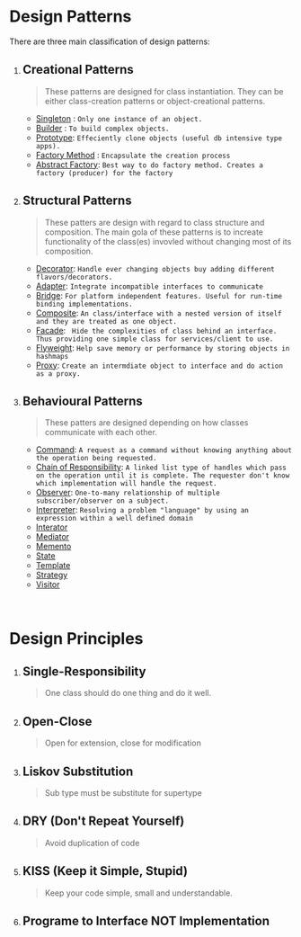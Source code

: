 # Design Patterns

There are three main classification of design patterns:

1. ## Creational Patterns
    > These patterns are designed for class instantiation. They can be either class-creation patterns or object-creational patterns.
    
    + [Singleton](./creational/singleton.md) : `Only one instance of an object.`
    + [Builder](./creational/builder.md) : `To build complex objects.`
    + [Prototype](./creational/prototype.md): `Effeciently clone objects (useful db intensive type apps).`
    + [Factory Method](./creational/factory-method.md) : `Encapsulate the creation process`
    + [Abstract Factory](./creational/abstract-factory.md): `Best way to do factory method. Creates a factory (producer) for the factory`

2. ## Structural Patterns
    > These patters are design with regard to class structure and composition. The main gola of these patterns is to increate functionality of the class(es) invovled without changing most of its composition.

    + [Decorator](./structural/decorator.md): `Handle ever changing objects buy adding different flavors/decorators.`
    + [Adapter](./structural/adapter.md): `Integrate incompatible interfaces to communicate`
    + [Bridge](./structural/bridge.md): `For platform independent features. Useful for run-time binding implementations.`
    + [Composite](./structural/composite.md): `An class/interface with a nested version of itself and they are treated as one object.`
    + [Facade](./structural/facade.md): ` Hide the complexities of class behind an interface. Thus providing one simple class for services/client to use.`
    + [Flyweight](./structural/flyweight.md): `Help save memory or performance by storing objects in hashmaps`
    + [Proxy](./structural/proxy.md): `Create an intermdiate object to interface and do action as a proxy.`

3. ## Behavioural Patterns
   > These patters are designed depending on how classes communicate with each other.

   + [Command](./behavioural/command.md): `A request as a command without knowing anything about the operation being requested.`
   + [Chain of Responsibility](./behavioural/chain-of-responsibility.md): `A linked list type of handles which pass on the operation until it is complete. The requester don't know which implementation will handle the request.`
   + [Observer](): `One-to-many relationship of multiple subscriber/observer on a subject.`
   + [Interpreter](./behavioural/interpreter.md): `Resolving a problem "language" by using an expression within a well defined domain`
   + [Interator](./behavioural/iterator.md)
   + [Mediator]()
   + [Memento]()
   + [State]()
   + [Template]()
   + [Strategy]()
   + [Visitor]() 






<br/>


# Design Principles


1. ## Single-Responsibility
    > One class should do one thing and do it well.

2. ## Open-Close 
   > Open for extension, close for modification

3. ## Liskov Substitution
   > Sub type must be substitute for supertype


4. ## DRY (Don't Repeat Yourself)
   > Avoid duplication of code


5. ## KISS (Keep it Simple, Stupid)
    > Keep your code simple, small and understandable.

6. ## Programe to Interface NOT Implementation 
   > 